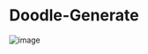 # Doodle-Generate

![image](https://github.com/hakantulgac/Doodle-Generate/assets/108068761/79237dbf-3e7f-4d3a-9afe-1c38ed23c4e6)
